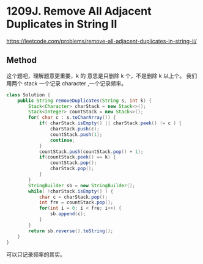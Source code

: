 # 1209J. Remove All Adjacent Duplicates in String II

https://leetcode.com/problems/remove-all-adjacent-duplicates-in-string-ii/

## Method

这个题吧，理解题意更重要，k 的 意思是只删除 k 个，不是删除 k 以上个。
我们用两个 stack 一个记录 character ,一个记录频率。

```java
class Solution {
    public String removeDuplicates(String s, int k) {
        Stack<Character> charStack = new Stack<>();
        Stack<Integer> countStack = new Stack<>();
        for( char c : s.toCharArray()) {
            if( charStack.isEmpty() || charStack.peek() != c ) {
                charStack.push(c);
                countStack.push(1);
                continue;
            }
            countStack.push(countStack.pop() + 1);
            if(countStack.peek() == k) {
                countStack.pop();
                charStack.pop();
            }
        }
        StringBuilder sb = new StringBuilder();
        while( !charStack.isEmpty() ) {
            char c = charStack.pop();
            int fre = countStack.pop();
            for(int i = 0; i < fre; i++) {
                sb.append(c);
            }
        }
        return sb.reverse().toString();
    }
}
```

可以只记录频率的其实。
